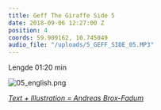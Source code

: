 ```yaml
---
title: Geff The Giraffe Side 5
date: 2018-09-06 12:27:00 Z
position: 4
coords: 59.909162, 10.745049
audio_file: "/uploads/5_GEFF_SIDE_05.MP3"
---
```


Lengde 01:20 min


![05_english.png](/uploads/05_english.png)



*[Text + Illustration = Andreas Brox-Fadum](https://www.linkedin.com/in/andreas-fadum-haugstad-213b8596/)*

